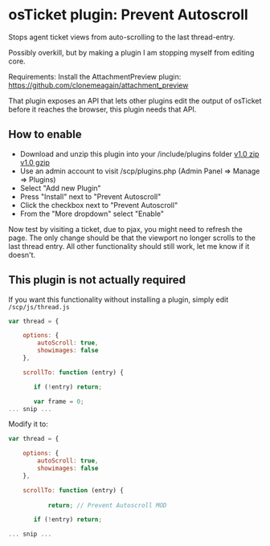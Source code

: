 # osTicket plugin: Prevent Autoscroll

Stops agent ticket views from auto-scrolling to the last thread-entry. 

Possibly overkill, but by making a plugin I am stopping myself from editing core.

Requirements: Install the AttachmentPreview plugin: https://github.com/clonemeagain/attachment_preview

That plugin exposes an API that lets other plugins edit the output of osTicket before it reaches the browser, this plugin needs that API.


## How to enable

* Download and unzip this plugin into your /include/plugins folder [v1.0 zip](https://github.com/clonemeagain/osticket-plugin-preventautoscroll/archive/v1.0.zip) [v1.0 gzip](https://github.com/clonemeagain/osticket-plugin-preventautoscroll/archive/v1.0.tar.gz)
* Use an admin account to visit /scp/plugins.php (Admin Panel => Manage => Plugins)
* Select "Add new Plugin"
* Press "Install" next to "Prevent Autoscroll" 
* Click the checkbox next to "Prevent Autoscroll" 
* From the "More dropdown" select "Enable"

Now test by visiting a ticket, due to pjax, you might need to refresh the page. The only change should be that the viewport no longer scrolls to the last thread entry. All other functionality should still work, let me know if it doesn't.


## This plugin is not actually required

If you want this functionality without installing a plugin, simply edit ```/scp/js/thread.js``` 

```javascript
var thread = {

    options: {
        autoScroll: true,
        showimages: false
    },

    scrollTo: function (entry) {

       if (!entry) return;

       var frame = 0;
... snip ...
```

Modify it to:

```javascript
var thread = {

    options: {
        autoScroll: true,
        showimages: false
    },

    scrollTo: function (entry) {
    
    	   return; // Prevent Autoscroll MOD

       if (!entry) return;

... snip ...
```